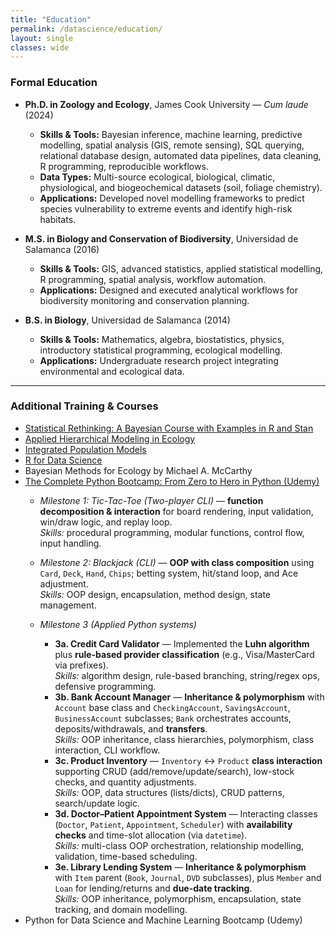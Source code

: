 ```yaml
---
title: "Education"
permalink: /datascience/education/
layout: single
classes: wide
---
```


### Formal Education

- **Ph.D. in Zoology and Ecology**, James Cook University — *Cum laude* (2024)  
  - **Skills & Tools:** Bayesian inference, machine learning, predictive modelling, spatial analysis (GIS, remote sensing), SQL querying, relational database design, automated data pipelines, data cleaning, R programming, reproducible workflows.  
  - **Data Types:** Multi-source ecological, biological, climatic, physiological, and biogeochemical datasets (soil, foliage chemistry).  
  - **Applications:** Developed novel modelling frameworks to predict species vulnerability to extreme events and identify high-risk habitats.  

- **M.S. in Biology and Conservation of Biodiversity**, Universidad de Salamanca (2016)  
  - **Skills & Tools:** GIS, advanced statistics, applied statistical modelling, R programming, spatial analysis, workflow automation.  
  - **Applications:** Designed and executed analytical workflows for biodiversity monitoring and conservation planning.  

- **B.S. in Biology**, Universidad de Salamanca (2014)  
  - **Skills & Tools:** Mathematics, algebra, biostatistics, physics, introductory statistical programming, ecological modelling.  
  - **Applications:** Undergraduate research project integrating environmental and ecological data.  

---

### Additional Training & Courses

- [Statistical Rethinking: A Bayesian Course with Examples in R and Stan](https://xcelab.net/rm/)  
- [Applied Hierarchical Modeling in Ecology](https://www.mbr-pwrc.usgs.gov/pubanalysis/keryroylebook/)  
- [Integrated Population Models](https://www.sciencedirect.com/book/9780323908108/integrated-population-models)  
- [R for Data Science](https://r4ds.had.co.nz/) 
- Bayesian Methods for Ecology by Michael A. McCarthy
- [The Complete Python Bootcamp: From Zero to Hero in Python (Udemy)](https://github.com/AlejandroFuentePinero/alejandrofuentepinero.github.io/blob/master/files/python%20bootcamp.pdf)
  - *Milestone 1: Tic-Tac-Toe (Two-player CLI)* — **function decomposition & interaction** for board rendering, input validation, win/draw logic, and replay loop.  
    *Skills:* procedural programming, modular functions, control flow, input handling.  
  - *Milestone 2: Blackjack (CLI)* — **OOP with class composition** using `Card`, `Deck`, `Hand`, `Chips`; betting system, hit/stand loop, and Ace adjustment.  
    *Skills:* OOP design, encapsulation, method design, state management.

  - *Milestone 3 (Applied Python systems)*
    - **3a. Credit Card Validator** — Implemented the **Luhn algorithm** plus **rule-based provider classification** (e.g., Visa/MasterCard via prefixes).  
    *Skills:* algorithm design, rule-based branching, string/regex ops, defensive programming.  
    - **3b. Bank Account Manager** — **Inheritance & polymorphism** with `Account` base class and `CheckingAccount`, `SavingsAccount`, `BusinessAccount` subclasses; `Bank` orchestrates accounts, deposits/withdrawals, and **transfers**.  
    *Skills:* OOP inheritance, class hierarchies, polymorphism, class interaction, CLI workflow.  
    - **3c. Product Inventory** — `Inventory` ↔ `Product` **class interaction** supporting CRUD (add/remove/update/search), low-stock checks, and quantity adjustments.  
    *Skills:* OOP, data structures (lists/dicts), CRUD patterns, search/update logic.  
    - **3d. Doctor–Patient Appointment System** — Interacting classes (`Doctor`, `Patient`, `Appointment`, `Scheduler`) with **availability checks** and time-slot allocation (via `datetime`).  
    *Skills:* multi-class OOP orchestration, relationship modelling, validation, time-based scheduling.  
    - **3e. Library Lending System** — **Inheritance & polymorphism** with `Item` parent (`Book`, `Journal`, `DVD` subclasses), plus `Member` and `Loan` for lending/returns and **due-date tracking**.  
    *Skills:* OOP inheritance, polymorphism, encapsulation, state tracking, and domain modelling.    
- Python for Data Science and Machine Learning Bootcamp (Udemy)

